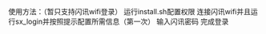 使用方法：（暂只支持闪讯wifi登录）
运行install.sh配置权限
连接闪讯wifi并且运行sx_login并按照提示配置所需信息（第一次） 
            输入闪讯密码
完成登录



